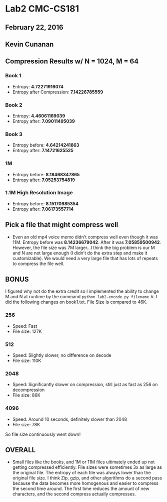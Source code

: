 # Lab2 CMC-CS181
## February 22, 2016
## Kevin Cunanan

## Compression Results w/ N = 1024, M = 64
### Book 1
* Entropy: **4.72271916074**
* Entropy after Compression: **7.14226785559**

### Book 2
* Entropy: **4.46061169039**
* Entropy after: **7.09011495039**

### Book 3
* Entropy before: **4.64214241863**
* Entropy after: **7.14721625525**

### 1M
* Entropy before: **8.18468347865**
* Entropy after: **7.05253754819**

### 1.1M High Resolution Image
* Entropy before: **8.15170985354**
* Entropy after: **7.06173557714**

## Pick a file that might compress well
* Even an old mp4 voice memo didn't compress well even though it was 11M. Entropy before was **8.14236679042**. After it was **7.05859500942**. However, the file size was 7M larger...I think the big problem is our M and N are not large enough (I didn't do the extra step and make it customizable). We would need a very large file that has lots of repeats to compress the file well.

## BONUS
I figured why not do the extra credit so I implemented the ability to change M and N at runtime by the command `python lab2-encode.py filename N`. I did the following changes on book1.txt.
File Size is compared to 46K.
### 256
* Speed: Fast
* File size: 127K
### 512
* Speed: Slightly slower, no difference on decode
* File size: 110K
### 2048
* Speed: Significantly slower on compression, still just as fast as 256 on decompression
* File size: 86K
### 4096
* Speed: Around 10 seconds, definitely slower than 2048
* File size: 78K

So file size continuously went down!

## OVERALL
* Small files like the books, and 1M or 11M files ultimately ended up not getting compressed efficiently. File sizes were sometimes 3x as large as the original file. The entropy of each file was always lower than the original file size. I think Zip, gzip, and other algorithms do a second pass because the data becomes more homogenous and easier to compress the second time around. The first time reduces the amount of new characters, and the second compress actually compresses.
